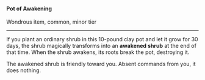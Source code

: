 #### Pot of Awakening

Wondrous item, common, minor tier

---

If you plant an ordinary shrub in this 10-pound clay pot and let it grow for 30 days, the shrub magically transforms into an **awakened shrub** at the end of that time. When the shrub awakens, its roots break the pot, destroying it.

The awakened shrub is friendly toward you. Absent commands from you, it does nothing.